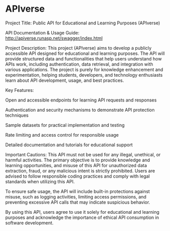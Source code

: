 # APIverse

Project Title: Public API for Educational and Learning Purposes (APIverse)

API Documentation & Usage Guide: http://apiverse.runasp.net/swagger/index.html

Project Description: This project (APIverse) aims to develop a publicly accessible API designed for educational and learning purposes. The API will provide structured data and functionalities that help users understand how APIs work, including authentication, data retrieval, and integration with various applications. The project is purely for knowledge enhancement and experimentation, helping students, developers, and technology enthusiasts learn about API development, usage, and best practices.

Key Features:

Open and accessible endpoints for learning API requests and responses

Authentication and security mechanisms to demonstrate API protection techniques

Sample datasets for practical implementation and testing

Rate limiting and access control for responsible usage

Detailed documentation and tutorials for educational support

Important Cautions:
This API must not be used for any illegal, unethical, or harmful activities. The primary objective is to provide knowledge and learning opportunities, and misuse of this API for unauthorized data extraction, fraud, or any malicious intent is strictly prohibited. Users are advised to follow responsible coding practices and comply with legal standards when utilizing this API.

To ensure safe usage, the API will include built-in protections against misuse, such as logging activities, limiting access permissions, and preventing excessive API calls that may indicate suspicious behavior.

By using this API, users agree to use it solely for educational and learning purposes and acknowledge the importance of ethical API consumption in software development.

